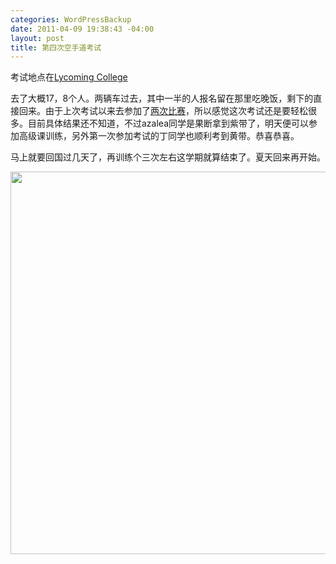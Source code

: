 ```yaml
--- 
categories: WordPressBackup
date: 2011-04-09 19:38:43 -04:00
layout: post
title: 第四次空手道考试
---
```

考试地点在<a href="https://foursquare.com/ztpala/checkin/4da0c06fc6e96ea82b95b15d">Lycoming College</a>

去了大概17，8个人。两辆车过去，其中一半的人报名留在那里吃晚饭，剩下的直接回来。由于上次考试以来去参加了<a title="两次空手道比赛小节" href="http://ztnote.com/2011/02/21/karate-tournaments/">两次比赛</a>，所以感觉这次考试还是要轻松很多。目前具体结果还不知道，不过azalea同学是果断拿到紫带了，明天便可以参加高级课训练，另外第一次参加考试的丁同学也顺利考到黄带。恭喜恭喜。

马上就要回国过几天了，再训练个三次左右这学期就算结束了。夏天回来再开始。

<!--more--><img title="kyu exam" src="http://images.instagram.com/media/2011/04/09/d7ce851eaee549e5a7d46af2e7f29216_7.jpg" alt="" width="612" height="612" />
